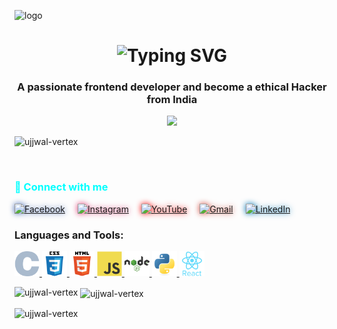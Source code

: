 ![logo](https://github.com/user-attachments/assets/2317299e-471e-43ac-95c7-8e05ed8f3771)



<h1 align="center">
  <img src="https://readme-typing-svg.herokuapp.com?font=Fira+Code&size=30&pause=1000&center=true&vCenter=true&width=435&lines=Hi+%F0%9F%91%8B%2C+I'm+Ujjwal+Kumar;A+Passionate+Web+Developer;Full+Stack+Learner+%F0%9F%92%BB;Lover+of+Clean+UI+%26+UX+%F0%9F%92%A1" alt="Typing SVG" />
</h1>

<h3 align="center">A passionate frontend developer and become a ethical Hacker from India</h3>
<div align="center">
  <img src="https://media.giphy.com/media/f3iwJFOVOwuy7K6FFw/giphy.gif" width="300px">
</div>

<p align="left"> <img src="https://komarev.com/ghpvc/?username=ujjwal-vertex&label=Profile%20views&color=0e75b6&style=flat" alt="ujjwal-vertex" /> </p>

<p align="left"> <a href="https://twitter.com/" target="blank"><img src="https://img.shields.io/twitter/follow/?logo=twitter&style=for-the-badge" alt="" /></a> </p>

<h3 align="left" style="color:#00ffff;">🔗 Connect with me</h3>
<p align="left" style="display: flex; gap: 20px;">

  <a href="https://fb.com/ujjwal tripathi" target="_blank">
    <img src="https://img.icons8.com/color/48/000000/facebook-new.png" alt="Facebook" 
         style="transition: transform 0.3s ease, filter 0.3s ease; filter: drop-shadow(0 0 5px #4267B2);" 
         onmouseover="this.style.transform='scale(1.2)'; this.style.filter='drop-shadow(0 0 10px #4267B2)';" 
         onmouseout="this.style.transform='scale(1)'; this.style.filter='drop-shadow(0 0 5px #4267B2)';"/>
  </a>

  <a href="https://instagram.com/_ujjwal_tripathi_7" target="_blank">
    <img src="https://img.icons8.com/color/48/000000/instagram-new.png" alt="Instagram" 
         style="transition: transform 0.3s ease, filter 0.3s ease; filter: drop-shadow(0 0 5px #E1306C);" 
         onmouseover="this.style.transform='scale(1.2)'; this.style.filter='drop-shadow(0 0 10px #E1306C)';" 
         onmouseout="this.style.transform='scale(1)'; this.style.filter='drop-shadow(0 0 5px #E1306C)';"/>
  </a>

  <a href="https://www.youtube.com/c/ujjwalmusicstudio" target="_blank">
    <img src="https://img.icons8.com/color/48/000000/youtube-play.png" alt="YouTube" 
         style="transition: transform 0.3s ease, filter 0.3s ease; filter: drop-shadow(0 0 5px #FF0000);" 
         onmouseover="this.style.transform='scale(1.2)'; this.style.filter='drop-shadow(0 0 10px #FF0000)';" 
         onmouseout="this.style.transform='scale(1)'; this.style.filter='drop-shadow(0 0 5px #FF0000)';"/>
  </a>

  <a href="mailto:ujjwal2052005@gmail.com" target="_blank">
    <img src="https://img.icons8.com/color/48/000000/gmail--v1.png" alt="Gmail" 
         style="transition: transform 0.3s ease, filter 0.3s ease; filter: drop-shadow(0 0 5px #D44638);" 
         onmouseover="this.style.transform='scale(1.2)'; this.style.filter='drop-shadow(0 0 10px #D44638)';" 
         onmouseout="this.style.transform='scale(1)'; this.style.filter='drop-shadow(0 0 5px #D44638)';"/>
  </a>

  <a href="https://www.linkedin.com/in/ujjawal-kumar-169297333" target="_blank">
    <img src="https://img.icons8.com/color/48/000000/linkedin.png" alt="LinkedIn" 
         style="transition: transform 0.3s ease, filter 0.3s ease; filter: drop-shadow(0 0 5px #0077B5);" 
         onmouseover="this.style.transform='scale(1.2)'; this.style.filter='drop-shadow(0 0 10px #0077B5)';" 
         onmouseout="this.style.transform='scale(1)'; this.style.filter='drop-shadow(0 0 5px #0077B5)';"/>
  </a>

</p>

 




<h3 align="left">Languages and Tools:</h3>
<p align="left"> <a href="https://www.cprogramming.com/" target="_blank" rel="noreferrer"> <img src="https://raw.githubusercontent.com/devicons/devicon/master/icons/c/c-original.svg" alt="c" width="40" height="40"/> </a> <a href="https://www.w3schools.com/css/" target="_blank" rel="noreferrer"> <img src="https://raw.githubusercontent.com/devicons/devicon/master/icons/css3/css3-original-wordmark.svg" alt="css3" width="40" height="40"/> </a> <a href="https://www.w3.org/html/" target="_blank" rel="noreferrer"> <img src="https://raw.githubusercontent.com/devicons/devicon/master/icons/html5/html5-original-wordmark.svg" alt="html5" width="40" height="40"/> </a> <a href="https://developer.mozilla.org/en-US/docs/Web/JavaScript" target="_blank" rel="noreferrer"> <img src="https://raw.githubusercontent.com/devicons/devicon/master/icons/javascript/javascript-original.svg" alt="javascript" width="40" height="40"/> </a> <a href="https://nodejs.org" target="_blank" rel="noreferrer"> <img src="https://raw.githubusercontent.com/devicons/devicon/master/icons/nodejs/nodejs-original-wordmark.svg" alt="nodejs" width="40" height="40"/> </a> <a href="https://www.python.org" target="_blank" rel="noreferrer"> <img src="https://raw.githubusercontent.com/devicons/devicon/master/icons/python/python-original.svg" alt="python" width="40" height="40"/> </a> <a href="https://reactjs.org/" target="_blank" rel="noreferrer"> <img src="https://raw.githubusercontent.com/devicons/devicon/master/icons/react/react-original-wordmark.svg" alt="react" width="40" height="40"/> </a> </p>

<p><img align="left" src="https://github-readme-stats.vercel.app/api/top-langs?username=ujjwal-vertex&show_icons=true&locale=en&layout=compact" alt="ujjwal-vertex" /></p>

<p>&nbsp;<img align="center" src="https://github-readme-stats.vercel.app/api?username=ujjwal-vertex&show_icons=true&locale=en" alt="ujjwal-vertex" /></p>

<p><img align="center" src="https://github-readme-streak-stats.herokuapp.com/?user=ujjwal-vertex&" alt="ujjwal-vertex" /></p>
